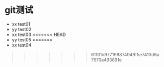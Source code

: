 # git测试
- xx test01
- yy test02
- xx test03
<<<<<<< HEAD
- yy test05
=======
- xx test04
>>>>>>> 61f01d977198874949f5e7413d6a7570a493891e

